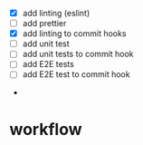- [x] add linting (eslint)
- [ ] add prettier
- [x] add linting to commit hooks
- [ ] add unit test
- [ ] add unit tests to commit hook
- [ ] add E2E tests
- [ ] add E2E test to commit hook 
- 
# workflow
